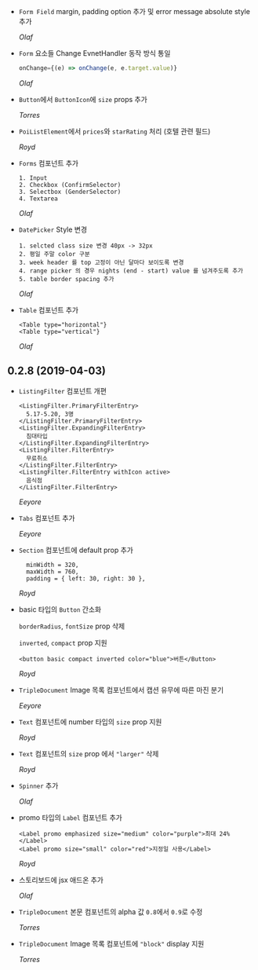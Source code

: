 - `Form Field` margin, padding option 추가 및 error message absolute style 추가

  _Olaf_

- `Form` 요소들 Change EvnetHandler 동작 방식 통일

  ```js
  onChange={(e) => onChange(e, e.target.value)}
  ```

  _Olaf_

- `Button`에서 `ButtonIcon`에 `size` props 추가

  _Torres_

- `PoiListElement`에서 `prices`와 `starRating` 처리 (호텔 관련 필드)

  _Royd_

- `Forms` 컴포넌트 추가

  ```
  1. Input
  2. Checkbox (ConfirmSelector)
  3. Selectbox (GenderSelector)
  4. Textarea
  ```

  _Olaf_

- `DatePicker` Style 변경

  ```
  1. selcted class size 변경 40px -> 32px
  2. 평일 주말 color 구분
  3. week header 를 top 고정이 아닌 달마다 보이도록 변경
  4. range picker 의 경우 nights (end - start) value 를 넘겨주도록 추가
  5. table border spacing 추가
  ```

  _Olaf_

- `Table` 컴포넌트 추가

  ```
  <Table type="horizontal"}
  <Table type="vertical"}
  ```

  _Olaf_

## 0.2.8 (2019-04-03)

- `ListingFilter` 컴포넌트 개편

  ```
  <ListingFilter.PrimaryFilterEntry>
    5.17-5.20, 3명
  </ListingFilter.PrimaryFilterEntry>
  <ListingFilter.ExpandingFilterEntry>
    침대타입
  </ListingFilter.ExpandingFilterEntry>
  <ListingFilter.FilterEntry>
    무료취소
  </ListingFilter.FilterEntry>
  <ListingFilter.FilterEntry withIcon active>
    음식점
  </ListingFilter.FilterEntry>
  ```

  _Eeyore_

- `Tabs` 컴포넌트 추가

  _Eeyore_

- `Section` 컴포넌트에 default prop 추가

  ```
    minWidth = 320,
    maxWidth = 760,
    padding = { left: 30, right: 30 },
  ```

  _Royd_

- basic 타입의 `Button` 간소화

  `borderRadius`, `fontSize` prop 삭제

  `inverted`, `compact` prop 지원

  ```
  <button basic compact inverted color="blue">버튼</Button>
  ```

  _Royd_

- `TripleDocument` Image 목록 컴포넌트에서 캡션 유무에 따른 마진 분기

  _Eeyore_

- `Text` 컴포넌트에 number 타입의 `size` prop 지원

  _Royd_

- `Text` 컴포넌트의 `size` prop 에서 `"larger"` 삭제

  _Royd_

- `Spinner` 추가

  _Olaf_

- promo 타입의 `Label` 컴포넌트 추가

  ```
  <Label promo emphasized size="medium" color="purple">최대 24%</Label>
  <Label promo size="small" color="red">지정일 사용</Label>
  ```

  _Royd_

- 스토리보드에 jsx 애드온 추가

  _Olaf_

- `TripleDocument` 본문 컴포넌트의 alpha 값 `0.8`에서 `0.9`로 수정

  _Torres_

- `TripleDocument` Image 목록 컴포넌트에 `"block"` display 지원

  _Torres_
